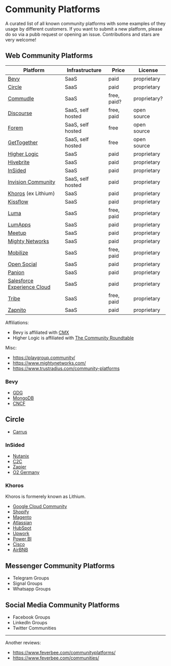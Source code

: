 #  Community Platforms

A curated list of all known community platforms with some examples of they usage by different customers. If you want to submit a new platform, please do so via a pubb request or opening an issue. Contributions and stars are very welcome!

## Web Community Platforms

| Platform | Infrastructure | Price | License |
| --- | --- | --- | --- |
| [Bevy](https://www.bevy.com/) | SaaS | paid | proprietary |
| [Circle](https://circle.so/) | SaaS | paid | proprietary |
| [Commudle](https://commudle.com/) | SaaS | free, paid? | proprietary? |
| [Discourse](https://www.discourse.org/) | SaaS, self hosted | free, paid | open source |
| [Forem](https://www.forem.com/) | SaaS, self hosted | free | open source |
| [GetTogether](https://gettogether.community/) | SaaS, self hosted | free | open source |
| [Higher Logic](https://www.higherlogic.com/) | SaaS | paid | proprietary |
| [Hivebrite](https://hivebrite.com/) | SaaS | paid | proprietary |
| [InSided](https://www.insided.com/) | SaaS | paid | proprietary |
| [Invision Community](https://invisioncommunity.com/) | SaaS, self hosted | paid | proprietary |
| [Khoros](https://khoros.com/) (ex Lithium) | SaaS | paid | proprietary |
| [Kissflow](https://kissflow.com/) | SaaS | paid | proprietary |
| [Luma](https://lu.ma/) | SaaS | free, paid | proprietary |
| [LumApps](https://www.lumapps.com/) | SaaS | paid | proprietary |
| [Meetup](https://www.meetup.com/) | SaaS | paid | proprietary |
| [Mighty Networks](https://www.mightynetworks.com/) | SaaS | paid | proprietary |
| [Mobilize](https://www.mobilize.io/) | SaaS | free, paid | proprietary |
| [Open Social](https://www.getopensocial.com/) | SaaS | paid | proprietary |
| [Panion](https://panion.com/) | SaaS | paid | proprietary |
| [Salesforce Experience Cloud](https://www.salesforce.com/eu/products/experience-cloud/overview/) | SaaS | paid | proprietary |
| [Tribe](https://tribe.so/) | SaaS | free, paid | proprietary |
| [Zapnito](https://zapnito.com/) | SaaS | paid | proprietary |

Affiliations:
- Bevy is affiliated with [CMX](https://cmxhub.com/)
- Higher Logic is affiliated with [The Community Roundtable](https://communityroundtable.com/)

Misc:
- https://playgroup.community/
- https://www.mightynetworks.com/
- https://www.trustradius.com/community-platforms

### Bevy

- [GDG](https://gdg.community.dev/)
- [MongoDB](https://live.mongodb.com/)
- [CNCF](https://community.cncf.io/)

## Circle

- [Carrus](https://community.carrus.io/)

### InSided

- [Nutanix](https://next.nutanix.com/)
- [C2C](https://community.c2cglobal.com/)
- [Zapier](https://community.zapier.com/)
- [O2 Germany](https://hilfe.o2online.de/)

### Khoros

Khoros is formerely known as Lithium.

- [Google Cloud Community](https://www.googlecloudcommunity.com/)
- [Shopify](https://community.shopify.com/)
- [Magento](https://community.magento.com/)
- [Atlassian](https://community.atlassian.com/)
- [HubSpot](https://community.hubspot.com/)
- [Upwork](https://community.upwork.com/)
- [Power BI](https://community.powerbi.com/)
- [Cisco](https://community.cisco.com/)
- [AirBNB](https://community.withairbnb.com/)

## Messenger Community Platforms

- Telegram Groups
- Signal Groups
- Whatsapp Groups

## Social Media Community Platforms

- Facebook Groups
- LinkedIn Groups
- Twitter Communities

---

Another reviews:

- https://www.feverbee.com/communityplatforms/
- https://www.feverbee.com/communities/
